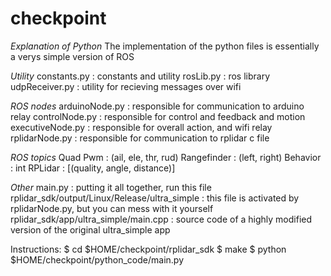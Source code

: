 # checkpoint

*Explanation of Python*
The implementation of the python files is essentially a verys simple version of ROS

*Utility*
constants.py     : constants and utility
rosLib.py        : ros library
udpReceiver.py   : utility for recieving messages over wifi

*ROS nodes*
arduinoNode.py   : responsible for communication to arduino relay
controlNode.py   : responsible for control and feedback and motion
executiveNode.py : responsible for overall action, and wifi relay
rplidarNode.py   : responsible for communication to rplidar c file

*ROS topics*
Quad Pwm         : (ail, ele, thr, rud)
Rangefinder      : (left, right)
Behavior         : int
RPLidar          : [(quality, angle, distance)]

*Other*
main.py          : putting it all together, run this file
rplidar_sdk/output/Linux/Release/ultra_simple : this file is activated by rplidarNode.py, but you can mess with it yourself
rplidar_sdk/app/ultra_simple/main.cpp         : source code of a highly modified version of the original ultra_simple app

Instructions:
$ cd $HOME/checkpoint/rplidar_sdk
$ make
$ python $HOME/checkpoint/python_code/main.py